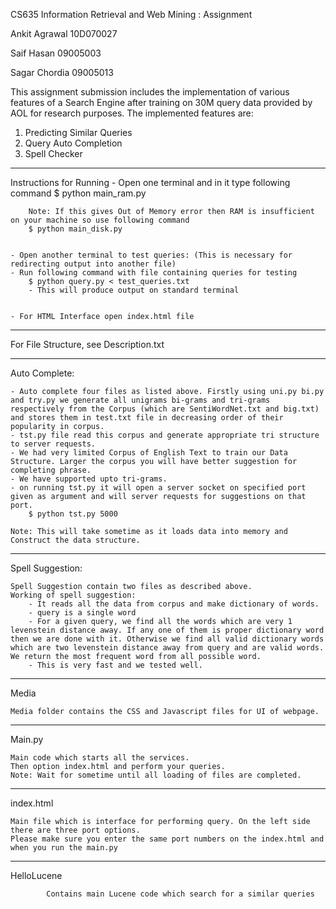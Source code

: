 CS635 Information Retrieval and Web Mining : Assignment

Ankit Agrawal
10D070027

Saif Hasan
09005003

Sagar Chordia
09005013

This assignment submission includes the implementation of various features of a Search Engine after training on 30M query data provided by AOL for research purposes. The implemented features are:

1) Predicting Similar Queries
2) Query Auto Completion
3) Spell Checker
**************
Instructions for Running
	- Open one terminal and in it type following command
		$ python main_ram.py
		
		Note: If this gives Out of Memory error then RAM is insufficient on your machine so use following command
		$ python main_disk.py
		

	- Open another terminal to test queries: (This is necessary for redirecting output into another file)
	- Run following command with file containing queries for testing
		$ python query.py < test_queries.txt
		- This will produce output on standard terminal


	- For HTML Interface open index.html file

***************
For File Structure, see Description.txt

**************
Auto Complete:

	- Auto complete four files as listed above. Firstly using uni.py bi.py and try.py we generate all unigrams bi-grams and tri-grams	respectively from the Corpus (which are SentiWordNet.txt and big.txt) and stores them in test.txt file in decreasing order of their popularity in corpus.
	- tst.py file read this corpus and generate appropriate tri structure to server requests.
	- We had very limited Corpus of English Text to train our Data Structure. Larger the corpus you will have better suggestion for completing phrase.
	- We have supported upto tri-grams.
	- on running tst.py it will open a server socket on specified port given as argument and will server requests for suggestions on that port.
		$ python tst.py 5000

	Note: This will take sometime as it loads data into memory and Construct the data structure.


****************
Spell Suggestion:

	Spell Suggestion contain two files as described above.
	Working of spell suggestion:
		- It reads all the data from corpus and make dictionary of words.
		- query is a single word
		- For a given query, we find all the words which are very 1 levenstein distance away. If any one of them is proper dictionary word then we are done with it. Otherwise we find all valid dictionary words which are two levenstein distance away from query and are valid words. We return the most frequent word from all possible word.
		- This is very fast and we tested well.

****************
Media

	Media folder contains the CSS and Javascript files for UI of webpage.


***************
Main.py

	Main code which starts all the services.
	Then option index.html and perform your queries.
	Note: Wait for sometime until all loading of files are completed.


****************
index.html

	Main file which is interface for performing query. On the left side there are three port options.
	Please make sure you enter the same port numbers on the index.html and when you run the main.py


****************
HelloLucene

			Contains main Lucene code which search for a similar queries
